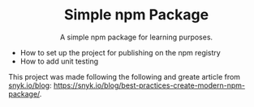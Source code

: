 <div align="center">

# Simple npm Package

A simple npm package for learning purposes.

</div>

- How to set up the project for publishing on the npm registry
- How to add unit testing

This project was made following the following and greate article from [snyk.io/blog](snyk.io/blog): https://snyk.io/blog/best-practices-create-modern-npm-package/.
